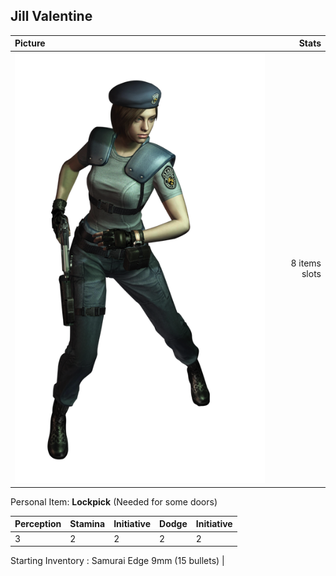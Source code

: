 Jill Valentine
----

| Picture | Stats |
:---------|-------:
![jill_valentine](./jill_valentine.png "Jill Valentine") | 8 items slots

Personal Item: **Lockpick** (Needed for some doors)

| Perception | Stamina | Initiative | Dodge | Initiative |
|------------|---------|------------|-------|------------|
| 3 | 2 | 2 | 2 | 2 |

Starting Inventory : Samurai Edge 9mm (15 bullets) |
